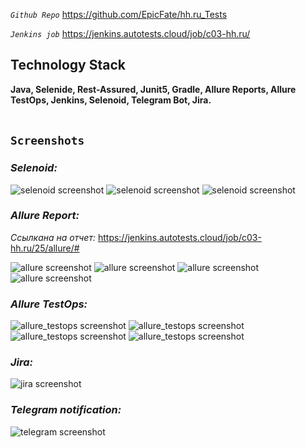 _`Github Repo`_
https://github.com/EpicFate/hh.ru_Tests

_`Jenkins job`_
https://jenkins.autotests.cloud/job/c03-hh.ru/

## Technology Stack
**Java, Selenide, Rest-Assured, Junit5, Gradle, Allure Reports, Allure TestOps, Jenkins, Selenoid, Telegram Bot, Jira.**
<br><br>

## `Screenshots`


### *Selenoid:*
![selenoid screenshot](images/selenoid.gif)
![selenoid screenshot](images/selenoid.png)
![selenoid screenshot](images/selenoid1.png)

### *Allure Report:*
_Ссылкана на отчет:_ https://jenkins.autotests.cloud/job/c03-hh.ru/25/allure/#

![allure screenshot](images/allure_1.png)
![allure screenshot](images/allure_2.png)
![allure screenshot](images/allure_3.png)
![allure screenshot](images/allure_4.png)

### *Allure TestOps:*
![allure_testops screenshot](images/allure_testops_1.png)
![allure_testops screenshot](images/allure_testops_2.png)
![allure_testops screenshot](images/allure_testops_3.png)
![allure_testops screenshot](images/allure_testops_4.png)

### *Jira:*
![jira screenshot](images/jira_1.png)

### *Telegram notification:*
![telegram screenshot](images/telegram.png)
